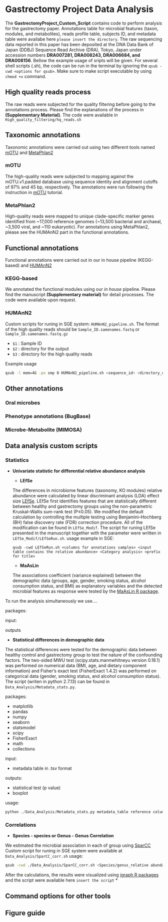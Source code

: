 # Gastrectomy Project Data Analysis

The **GastrectomyProject_Custom_Script** contains code to perform analysis for the gastrectomy paper.
Annotations table for microbial features (taxon, modules, and metabolites), reads profile table, subjects ID, and metadata table were availabe here `please insert the directory`. 
The raw sequencing data reported in this paper has been deposited at the DNA Data Bank of Japan (DDBJ) Sequence Read Archive (DRA), Tokyo, Japan under accession numbers **DRA007281, DRA008243, DRA006684, and DRA008156**. 
Bellow the example usage of sripts will be given. For several shell scripts (.sh), the code can be run in the terminal by ignoring the `qsub -cwd <options for qsub>`. Make sure to make script executable by using `chmod +x` command. 

## High quality reads process
The raw reads were subjected for the quality filtering before going to the annotations process. Please find the explanations of the process in **(Supplementary Material)**. 
The code were available in `High_quality_filtering/hq_reads.sh`

## Taxonomic annotations 
Taxonomic annotations were carried out using two different tools named [mOTU](https://motu-tool.org/) and [MetaPhlan2](https://bitbucket.org/biobakery/metaphlan2/src/default/)

### mOTU
The high-quality reads were subjected to mapping against the mOTU.v1.padded database using sequence identity and alignment cutoffs of 97% and 45 bp, respectively.
The annotations were run following the instruction in [mOTU](https://motu-tool.org/) tutorial.

### MetaPhlan2
High-quality reads were mapped to unique clade-specific marker genes identified from ~17,000 reference genomes (~13,500 bacterial and archaeal, ~3,500 viral, and ~110 eukaryotic). 
For annotations using MetaPhlan2, please see the HUMAnN2 part in the functional annotations.

## Functional annotations
Functional annotations were carried out in our in house pipeline (KEGG-based) and [HUMAnN2](https://bitbucket.org/biobakery/humann2/wiki/Home)

### KEGG-based

We annotated the functional modules using our *in house* pipeline. Please find the manuscript **(Supplementary material)** for detail processes. The code were available upon request. 

### HUMAnN2

Custom scripts for runing in SGE system:  `HUMAnN2_pipeline.sh`.
The format of the high quality reads should be `Sample_ID.samenames.fastq` or `Sample_ID.samenames.fastq.gz`
* `$1` : Sample ID
* `$2` : directory for the output
* `$3` : directory for the high quality reads

Example usage

```bash
qsub -l mem=4G -pe smp 8 HUMAnN2_pipeline.sh <sequence_id> <directory_out> <directory_in>
```


## Other annotations
### Oral microbes

### Phenotype annotations (BugBase)


### Microbe-Metabolite (MIMOSA)



## Data analysis custom scripts

### Statistics
* **Univariate statistic for differential relative abundance analysis**
    *  **LEfSe**

    The differences in microbiome features (taxonomy, KO modules) relative abundance were calculated by linear discriminant analysis (LDA) effect size [LEfSe](https://bitbucket.org/biobakery/biobakery/wiki/lefse). LEfSe first identifies features that are statistically different between healthy and gastrectomy groups using the non-parametric Kruskal–Wallis sum-rank test (P≤0.05). We modified the default calculation by controlling the multiple testing using Benjamini–Hochberg (BH) false discovery rate (FDR) correction procedure. All of the modification can be found in `LEfSe_Modif`.
    The script for runing LEfSe presented in the manuscript together with the parameter were written in `LEfSe_Modif/LEfSeRun.sh`.
    usage example in SGE:
    ```
    qsub -cwd LEfSeRun.sh <columns for annotations samples> <input table contains the relative abundance> <Category analysis> <prefix for title>
    ```

    *  **MaAsLin**

    The associations coefficient (variance explained) between the demographic data (groups, age, gender, smoking status, alcohol consumption status, and BMI) as explanatory variables and the detected microbial features as response were tested by the [MaAsLin R package](https://bitbucket.org/biobakery/maaslin/src/default/).

To run the analysis simultaneously we use....

>>>
packages:

input:

outputs

>>>


* **Statistical differences in demographic data**

The statistical differences were tested for the demographic data between healthy control and gastrectomy group to test the nature of the confounding factors. The two-sided MWU test (scipy.stats.mannwhitneyu version 0.18.1) was performed on numerical data (BMI, age, and dietary component information) and Fisher’s exact test (FisherExact 1.4.2) was performed on categorical data (gender, smoking status, and alcohol consumption status).
The script (writen in python 2.7.13) can be found in `Data_Analysis/Metadata_stats.py`.
>>>
packages:
* matplotlib
* pandas
* numpy
* seaborn
* statsmodel
* scipy
* FisherExact
* math
* collections

input:
* metadata table in .tsv format

outputs:
* statistical test (p value)
* boxplot
>>>

usage:
```python
python ./Data_Analysis/Metadata_stats.py metadata_table reference columns_to_test(e.g BMI, age,etc)
```


### Correlations 
* **Species - species or Genus - Genus Correlation**

We estimated the microbial association in each of group using [SparCC](https://bitbucket.org/yonatanf/sparcc/src/default/)
Custom script for runing in SGE system were available at `Data_Analysis/SparCC_corr.sh`
usage:
```bash
qsub -cwd ./Data_Analysis/SparCC_corr.sh <Species/genus_relative abundance table> <List of selected species/genus>
```
After the calculations, the results were visualized using [igraph R packages](https://igraph.org/r/) and the script were available here `insert the script` 
* 

## Command options for other tools

## Figure guide